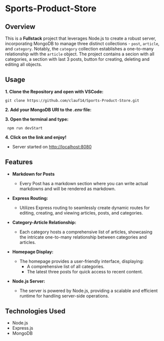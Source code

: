 # Sports-Product-Store

## Overview

This is a **Fullstack** project that leverages Node.js to create a robust server, incorporating MongoDB to manage three distinct collections - `post`, `article`, and `category`. Notably, the `category` collection establishes a one-to-many relationship with the `article` object. The project contains a secion with all categories, a section with last 3 posts, button for creating, deleting and editing all objects.

## Usage
**1. Clone the Repository and open with VSCode:**

   ```git bash
   git clone https://github.com/clauf14/Sports-Product-Store.git
   ```

**2. Add your MongoDB URI to the *.env* file:**

**3. Open the terminal and type:**

  ```git bash
   npm run devStart
  ```

**4. Click on the link and enjoy!**

  - Server started on [http://localhost:8080](http://localhost:8080)

## Features
- **Markdown for Posts**
  - Every Post has a markdown section where you can write actual markdowns and will be rendered as markdown.

- **Express Routing:**
  - Utilizes Express routing to seamlessly create dynamic routes for editing, creating, and viewing articles, posts, and categories.

- **Category-Article Relationship:**
  - Each category hosts a comprehensive list of articles, showcasing the intricate one-to-many relationship between categories and articles.

- **Homepage Display:**
  - The homepage provides a user-friendly interface, displaying:
    - A comprehensive list of all categories.
    - The latest three posts for quick access to recent content.

- **Node.js Server:**
  - The server is powered by Node.js, providing a scalable and efficient runtime for handling server-side operations.

## Technologies Used

- Node.js
- Express.js
- MongoDB

  
